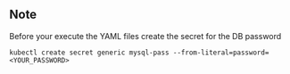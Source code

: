 
## Note
Before your execute the YAML files create the secret for the DB password
```
kubectl create secret generic mysql-pass --from-literal=password=<YOUR_PASSWORD>
```